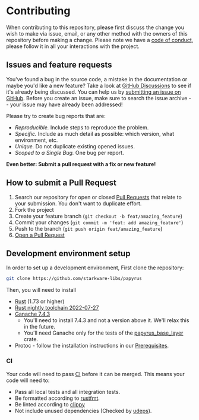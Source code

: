 # Contributing

When contributing to this repository, please first discuss the change you wish to make via issue,
email, or any other method with the owners of this repository before making a change.
Please note we have a [code of conduct](CODE_OF_CONDUCT.md),
please follow it in all your interactions with the project.

## Issues and feature requests

You've found a bug in the source code, a mistake in the documentation or maybe you'd like a new
feature? Take a look at [GitHub Discussions](https://github.com/starkware-libs/papyrus/discussions)
to see if it's already being discussed. You can help us by
[submitting an issue on GitHub](https://github.com/starkware-libs/papyrus/issues). Before you create
an issue, make sure to search the issue archive -- your issue may have already been addressed!

Please try to create bug reports that are:

- _Reproducible._ Include steps to reproduce the problem.
- _Specific._ Include as much detail as possible: which version, what environment, etc.
- _Unique._ Do not duplicate existing opened issues.
- _Scoped to a Single Bug._ One bug per report.

**Even better: Submit a pull request with a fix or new feature!**

## How to submit a Pull Request

1. Search our repository for open or closed
   [Pull Requests](https://github.com/starkware-libs/papyrus/pulls)
   that relate to your submission. You don't want to duplicate effort.
2. Fork the project
3. Create your feature branch (`git checkout -b feat/amazing_feature`)
4. Commit your changes (`git commit -m 'feat: add amazing_feature'`)
5. Push to the branch (`git push origin feat/amazing_feature`)
6. [Open a Pull Request](https://github.com/starkware-libs/papyrus/compare?expand=1)


## Development environment setup

In order to set up a development environment, First clone the repository:
```sh
git clone https://github.com/starkware-libs/papyrus
```

Then, you will need to install
- [Rust](https://www.rust-lang.org/tools/install) (1.73 or higher)
- [Rust nightly toolchain 2022-07-27](https://rust-lang.github.io/rustup/installation/index.html#installing-nightly)
- [Ganache 7.4.3](https://www.npmjs.com/package/ganache)
  - You'll need to install 7.4.3 and not a version above it. We'll relax this in the future.
  - You'll need Ganache only for the tests of the [papyrus_base_layer](../../crates/papyrus_base_layer/) crate.
- Protoc - follow the installation instructions in our [Prerequisites](../papyrus/README.adoc#Prerequisites).

### CI
Your code will need to pass [CI](../.github/workflows/ci.yml) before it can be merged. This means your code will need to:
- Pass all local tests and all integration tests.
- Be formatted according to [rustfmt](https://github.com/rust-lang/rustfmt).
- Be linted according to [clippy](https://github.com/rust-lang/rust-clippy)
- Not include unused dependencies (Checked by [udeps](https://github.com/est31/cargo-udeps)).
